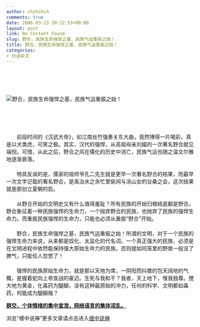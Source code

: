 ```yaml
---
author: chzhshch
comments: true
date: 2006-03-23 20:12:53+00:00
layout: post
link: No Content Found
slug: 野合，民族生命强悍之基，民族气运重振之始！
title: 野合，民族生命强悍之基，民族气运重振之始！
categories:
- 白话杂文
---
```


			

　　　　　　　　　　　　　　　　　　　　　　　　　　　　　　　　　　　　　　　　　　　　　　　　　　　　　　　　　　　　

　　　　　　　　　　　　　　　　　　　　　　　　　　　　　　

![野合，民族生命强悍之基，民族气运重振之始！](http://simg.sinajs.cn/blog7style/images/common/sg_trans.gif)

　　　　　　　　　　　　　　　　　　　　　　　　　　　　　　

　　　　　　　　　　　　　　　　　　　　　　　　　　　　　　

　　前段时间的《汉武大帝》，如江南丝竹强奏关东大曲，竟然博得一片喝彩，真是以犬类虎，可笑之极。其实，汉代的强悍，从高祖母亲刘媪的一次著名野合就见端倪。可惜，从此之后，野合之风在儒化的历史中消亡，民族气运也随之温文尔雅地逐渐衰落。  
　　  
　　特具反讽的是，儒家的祖师爷孔二先生就是更早一次著名野合的结果，而最早一次文字记载的著名野合，是禹治水之余忙里偷闲与涂山女的台桑之会，这次结果就是那创立夏朝的启。  
　　  
　　从野合开始的文明史又有什么值得羞耻？所有民族的开始归根结底都是野合。野合象征着一种民族强悍的生命力，一个抛弃野合的民族，也抛弃了民族的强悍生命力。而重振民族强悍的生命力，只能也必须从重振“野合”开始。  
　　  
　　野合，民族生命强悍之基，民族气运重振之始！所谓的文明，对于一个民族的强悍生命力来说，从来都是奴化、太监化的代名词。一个真正强大的民族，必须是在文明进程中依然能保持强大原始生命力的民族。否则就如同笼里的野兽一般没了脾气，只能任人忽悠了！  
　　  
　　强悍的民族原始生命力，就是那以天地为席，一阴阳而抖擞的包天阔地的气概，是握着蛇向上帝宣战的豪迈。生死与我和干？我者，天上地下，惟我独尊。搅大地为黄金，化毒药为醍醐，没有这种最原始的冲力，任何的科学、文明都如毒药，何能成为醍醐哉？

[**群交，个体情绪的集中宣泄，网络语言的集体淫乱。**](http://blog.sina.com.cn/u/486e105c010002rv)

浏览“缠中说禅”更多文章请点击进入[缠中说禅](http://blog.sina.com.cn/m/chzhshch)

  

